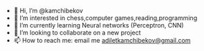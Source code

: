 - 👋 Hi, I’m @kamchibekov
- 👀 I’m interested in chess,computer games,reading,programming
- 🌱 I’m currently learning Neural networks (Perceptron, CNN)
- 💞️ I’m looking to collaborate on a new project
- 📫 How to reach me: email me adiletkamchibekov@gmail.com

<!---
kamchibekov/kamchibekov is a ✨ special ✨ repository because its `README.md` (this file) appears on your GitHub profile.
You can click the Preview link to take a look at your changes.
--->

